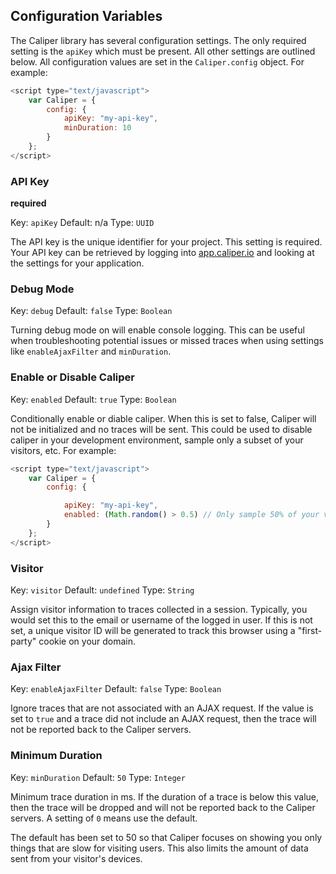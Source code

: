 ## Configuration Variables

The Caliper library has several configuration settings.
The only required setting is the `apiKey` which must be present.
All other settings are outlined below. All configuration values are set in the `Caliper.config` object. For example:

```javascript
<script type="text/javascript">
    var Caliper = {
        config: {
            apiKey: "my-api-key",
            minDuration: 10
        }
    };
</script>
```

### API Key
__required__

Key: `apiKey`
Default: n/a
Type: `UUID`

The API key is the unique identifier for your project. This setting is required. Your API key can be retrieved by logging into [app.caliper.io](https://app.caliper.io) and looking at the settings for your application.

### Debug Mode

Key: `debug`
Default: `false`
Type: `Boolean`

Turning debug mode on will enable console logging. This can be useful when troubleshooting potential issues or missed traces when using settings like `enableAjaxFilter` and `minDuration`.

### Enable or Disable Caliper

Key: `enabled`
Default: `true`
Type: `Boolean`

Conditionally enable or diable caliper. When this is set to false, Caliper will not be initialized and no traces will be sent. This could be used to disable caliper in your development environment, sample only a subset of your visitors, etc. For example:

```javascript
<script type="text/javascript">
    var Caliper = {
        config: {

            apiKey: "my-api-key",
            enabled: (Math.random() > 0.5) // Only sample 50% of your visitors
        }
    };
</script>
```

### <a id="visitor"></a>Visitor

Key: `visitor`
Default: `undefined`
Type: `String`

Assign visitor information to traces collected in a session. Typically, you would set this to the email or username of the logged in user. If this is not set, a unique visitor ID will be generated to track this browser using a "first-party" cookie on your domain.

### Ajax Filter

Key: `enableAjaxFilter`
Default: `false`
Type: `Boolean`

Ignore traces that are not associated with an AJAX request. If the value is set to `true` and a trace did not include an AJAX request, then the trace will not be reported back to the Caliper servers.

### Minimum Duration

Key: `minDuration`
Default: `50`
Type: `Integer`

Minimum trace duration in ms. If the duration of a trace is below this value, then the trace will be dropped and will not be reported back to the Caliper servers. A setting of `0` means use the default.

The default has been set to 50 so that Caliper focuses on showing you only things that are slow for visiting users. This also limits the amount of data sent from your visitor's devices.

